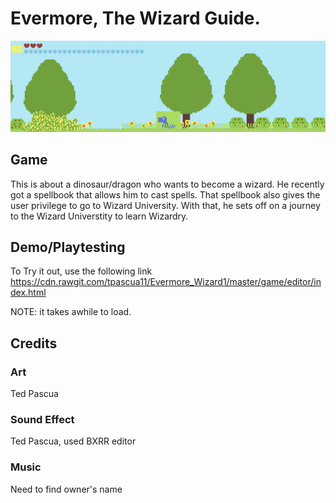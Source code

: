 # Evermore, The Wizard Guide.

![Alt text](https://github.com/tpascua11/Evermore_Wizard1/blob/master/document/DinosaurWizard.gif "Optional title")

## Game
This is about a dinosaur/dragon who wants to become a wizard. He recently got a spellbook that allows him to cast spells. That spellbook also gives the user privilege to go to Wizard University. With that, he sets off on a journey to the Wizard Universtity to learn Wizardry. 

## Demo/Playtesting
To Try it out, use the following link
https://cdn.rawgit.com/tpascua11/Evermore_Wizard1/master/game/editor/index.html

NOTE: it takes awhile to load.

## Credits

### Art

Ted Pascua

### Sound Effect

  Ted Pascua, used BXRR editor

### Music
   Need to find owner's name


